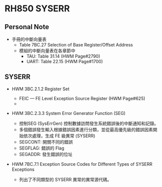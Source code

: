 RH850 SYSERR
==========
## Personal Note
* 手冊的中斷向量表
    - Table 7BC.27  Selection of Base Register/Offset Address
    - 模組的中斷向量表在各章節中
        + TAU: Table 31.14 (HWM Page#2790)
        + UART: Table 22.15 (HWM Page#1700)

## SYSERR
* HWM 3BC.2.1.2  Register Set 
    -  FEIC — FE Level Exception Source Register (HWM Page#625)
    -  
* HWM 3BC.2.3.3  System Error Generator Function (SEG) 
    - 控制SEG (SysErrGen) 控制數據訪問發生系統錯誤後的中斷通知和記錄。
    - 多個錯誤發生輸入根據錯誤因素進行分類，並從最高優先級的錯誤因素開始依次處理，生成 FE 級異常 (SYSERR)
    - SEGCONT: 開關不同的錯誤
    - SEGFLAG: 錯誤的 Flag
    - SEGADDR: 發生錯誤的位址

* HWM 7BC.7.1  Exception Source Codes for Different Types of SYSERR Exceptions 
    - 列出了不同類型的 SYSERR 異常的異常源代碼。



